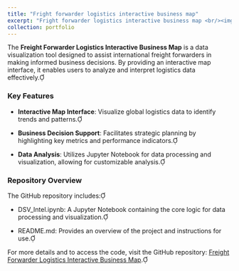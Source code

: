```yaml
---
title: "Fright forwarder logistics interactive business map"
excerpt: "Fright forwarder logistics interactive business map <br/><img src='https://raw.githubusercontent.com/zhouzhihao0319/zhouzhihao.github.io/master/images/Fright_forwarder_logistics_interactive_business_map.gif'>"
collection: portfolio
---
```


The **Freight Forwarder Logistics Interactive Business Map** is a data visualization tool designed to assist international freight forwarders in making informed business decisions. By providing an interactive map interface, it enables users to analyze and interpret logistics data effectively.

### Key Features

- **Interactive Map Interface**: Visualize global logistics data to identify trends and patterns.

- **Business Decision Support**: Facilitates strategic planning by highlighting key metrics and performance indicators.

- **Data Analysis**: Utilizes Jupyter Notebook for data processing and visualization, allowing for customizable analysis.

### Repository Overview

The GitHub repository includes:

- DSV_Intel.ipynb: A Jupyter Notebook containing the core logic for data processing and visualization.

- README.md: Provides an overview of the project and instructions for use.

For more details and to access the code, visit the GitHub repository: [Freight Forwarder Logistics Interactive Business Map](https://github.com/zhouzhihao0319/FF_business_map). 
